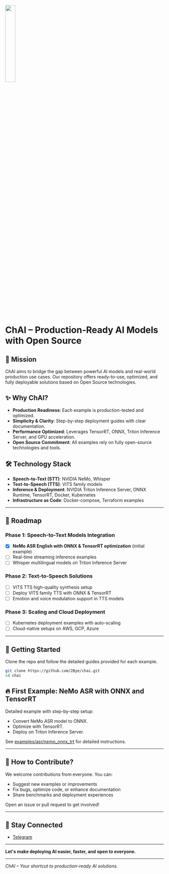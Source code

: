 <img src="https://github.com/user-attachments/assets/d65a6465-6615-465f-8c8e-4a5b64c53b6d" style="width:25%; height:auto;">

# ChAI – Production-Ready AI Models with Open Source

## 🚀 Mission
ChAI aims to bridge the gap between powerful AI models and real-world production use cases. Our repository offers ready-to-use, optimized, and fully deployable solutions based on Open Source technologies.

## ✨ Why ChAI?
- **Production Readiness**: Each example is production-tested and optimized.
- **Simplicity & Clarity**: Step-by-step deployment guides with clear documentation.
- **Performance Optimized**: Leverages TensorRT, ONNX, Triton Inference Server, and GPU acceleration.
- **Open Source Commitment**: All examples rely on fully open-source technologies and tools.

## 🛠 Technology Stack
- **Speech-to-Text (STT)**: NVIDIA NeMo, Whisper
- **Text-to-Speech (TTS)**: VITS family models
- **Inference & Deployment**: NVIDIA Triton Inference Server, ONNX Runtime, TensorRT, Docker, Kubernetes
- **Infrastructure as Code**: Docker-compose, Terraform examples

---

## 📌 Roadmap

### Phase 1: Speech-to-Text Models Integration
- [x] **NeMo ASR English with ONNX & TensorRT optimization** (initial example)
- [ ] Real-time streaming inference examples
- [ ] Whisper multilingual models on Triton Inference Server

### Phase 2: Text-to-Speech Solutions
- [ ] VITS TTS high-quality synthesis setup
- [ ] Deploy VITS family TTS with ONNX & TensorRT
- [ ] Emotion and voice modulation support in TTS models

### Phase 3: Scaling and Cloud Deployment
- [ ] Kubernetes deployment examples with auto-scaling
- [ ] Cloud-native setups on AWS, GCP, Azure

---

## 🚩 Getting Started
Clone the repo and follow the detailed guides provided for each example.
```bash
git clone https://github.com/2Bye/chai.git
cd chai
```

## 🔥 First Example: NeMo ASR with ONNX and TensorRT
Detailed example with step-by-step setup:

- Convert NeMo ASR model to ONNX.
- Optimize with TensorRT.
- Deploy on Triton Inference Server.

See [examples/asr/nemo_onnx_trt](./examples/asr/nemo_onnx_trt) for detailed instructions.

---

## 🌟 How to Contribute?
We welcome contributions from everyone. You can:
- Suggest new examples or improvements
- Fix bugs, optimize code, or enhance documentation
- Share benchmarks and deployment experiences

Open an issue or pull request to get involved!

---

## 📢 Stay Connected
- [Telegram](https://t.me/byebye)

---

**Let's make deploying AI easier, faster, and open to everyone.**

---

_ChAI – Your shortcut to production-ready AI solutions._

